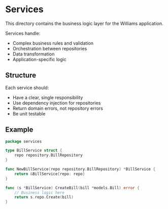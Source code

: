 # Services

This directory contains the business logic layer for the Williams application.

Services handle:
- Complex business rules and validation
- Orchestration between repositories
- Data transformation
- Application-specific logic

## Structure

Each service should:
- Have a clear, single responsibility
- Use dependency injection for repositories
- Return domain errors, not repository errors
- Be unit testable

## Example

```go
package services

type BillService struct {
    repo repository.BillRepository
}

func NewBillService(repo repository.BillRepository) *BillService {
    return &BillService{repo: repo}
}

func (s *BillService) CreateBill(bill *models.Bill) error {
    // Business logic here
    return s.repo.Create(bill)
}
```
